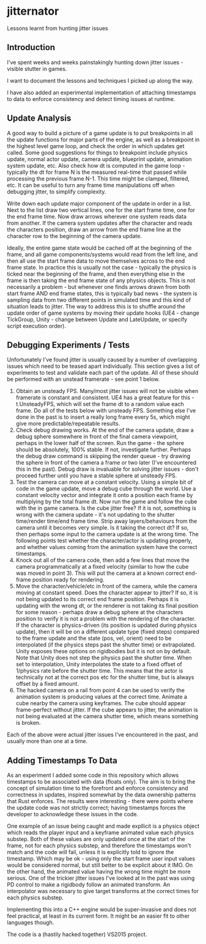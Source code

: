 # jitternator
Lessons learnt from hunting jitter issues


## Introduction

I've spent weeks and weeks painstakingly hunting down jitter issues - visible stutter in games.

I want to document the lessons and techniques I picked up along the way.

I have also added an experimental implementation of attaching timestamps to data to enforce consistency and detect timing issues at runtime.


## Update Analysis

A good way to build a picture of a game update is to put breakpoints in all the update functions for major parts of the engine, as well as a breakpoint in the highest level game loop, and check the order in which updates get called. Some good suggestions for things to breakpoint include physics update, normal actor update, camera update, blueprint update, animation system update, etc. Also check how dt is computed in the game loop - typically the dt for frame N is the measured real-time that passed while processing the previous frame N-1. This time might be clamped, filtered, etc. It can be useful to turn any frame time manipulations off when debugging jitter, to simplify complexity.

Write down each update major component of the update in order in a list. Next to the list draw two vertical lines, one for the start frame time, one for the end frame time. Now draw arrows wherever one system reads data from another. If the camera system updates after the character and reads the characters position, draw an arrow from the end frame line at the character row to the beginning of the camera update.

Ideally, the entire game state would be cached off at the beginning of the frame, and all game components/systems would read from the left line, and then all use the start frame data to move themselves across to the end frame state. In practice this is usually not the case - typically the physics is ticked near the beginning of the frame, and then everything else in the frame is then taking the end frame state of any physics objects. This is not necessarily a problem - but whenever one finds arrows drawn from both start frame AND end frame states, this is typically bad news - the system is sampling data from two different points in simulated time and this kind of situation leads to jitter. The way to address this is to shuffle around the update order of game systems by moving their update hooks (UE4 - change TickGroup, Unity - change between Update and LateUpdate, or specify script execution order).


## Debugging Experiments / Tests

Unfortunately I've found jitter is usually caused by a number of overlapping issues which need to be teased apart individually. This section gives a list of experiments to test and validate each part of the update. All of these should be performed with an unstead framerate - see point 1 below.

1. Obtain an unsteady FPS. Many/most jitter issues will not be visible when framerate is constant and consistent. UE4 has a great feature for this - t.UnsteadyFPS, which will set the frame dt to a random value each frame. Do all of the tests below with unsteady FPS. Something else I've done in the past is to insert a really long frame every 5s, which might give more predictable/repeatable results.
2. Check debug drawing works. At the end of the camera update, draw a debug sphere somewhere in front of the final camera viewpoint, perhaps in the lower half of the screen. Run the game - the sphere should be absolutely, 100% stable. If not, investigate further. Perhaps the debug draw command is skipping the render queue - try drawing the sphere in front of the camera a frame or two later (I've encountered this in the past). Debug draw is invaluable for solving jitter issues - don't proceed further until you have a stable sphere at unsteady FPS.
3. Test the camera can move at a constant velocity. Using a simple bit of code in the game update, move a debug cube through the world. Use a constant velocity vector and integrate it onto a position each frame by multiplying by the total frame dt. Now run the game and follow the cube with the in game camera. Is the cube jitter free? If it is not, something is wrong with the camera update - it's not updating to the shutter time/render time/end frame time. Strip away layers/behaviours from the camera until it becomes very simple. Is it taking the correct dt? If so, then perhaps some input to the camera update is at the wrong time. The following points test whether the character/actor is updating properly, and whether values coming from the animation system have the correct timestamps.
4. Knock out all of the camera code, then add a few lines that move the camera programmatically at a fixed velocity (similar to how the cube was moved in point 3). This will put the camera at a known correct end-frame position ready for rendering.
5. Move the character/vehicle/etc in front of the camera, while the camera moving at constant speed. Does the character appear to jitter? If so, it is not being updated to its correct end frame position. Perhaps it is updating with the wrong dt, or the renderer is not taking its final position for some reason - perhaps draw a debug sphere at the characters position to verify it is not a problem with the rendering of the character. If the character is physics-driven (its position is updated during physics update), then it will be on a different update type (fixed steps) compared to the frame update and the state (pos, vel, orient) need to be interpolated (if the physics steps past the shutter time) or extrapolated. Unity exposes these options on rigidbodies but it is not on by default. Note that Unity does not step the physics past the shutter time. When set to interpolation, Unity interpolates the state to a fixed offset of 1/physics rate before the shutter time. This means that the actor is technically not at the correct pos etc for the shutter time, but is always offset by a fixed amount.
6. The hacked camera on a rail from point 4 can be used to verify the animation system is producing values at the correct time. Animate a cube nearby the camera using keyframes. The cube should appear frame-perfect without jitter. If the cube appears to jitter, the animation is not being evaluated at the camera shutter time, which means something is broken.

Each of the above were actual jitter issues I've encountered in the past, and usually more than one at a time.


## Adding Timestamps To Data

As an experiment I added some code in this repository which allows timestamps to be associated with data (floats only). The aim is to bring the concept of simulation time to the forefront and enforce consistency and correctness in updates, inspired somewhat by the data ownership patterns that Rust enforces. The results were interesting - there were points where the update code was not strictly correct; having timestamps forces the developer to acknowledge these issues in the code.

One example of an issue being caught and made expllicit is a physics object which reads the player input and a keyframe animated value each physics substep. Both of these values are only updated once at the start of the frame, not for each physics substep, and therefore the timestamps won't match and the code will fail, unless it is explicitly told to ignore the timestamp. Which may be ok - using only the start frame user input values would be considered normal, but still better to be explicit about it IMO. On the other hand, the animated value having the wrong time might be more serious. One of the trickier jitter issues I've looked at in the past was using PD control to make a rigidbody follow an animated transform. An interpolator was necessary to give target transforms at the correct times for each physics substep.

Implementing this into a C++ engine would be super-invasive and does not feel practical, at least in its current form. It might be an easier fit to other languages though.

The code is a (hastily hacked together) VS2015 project.
